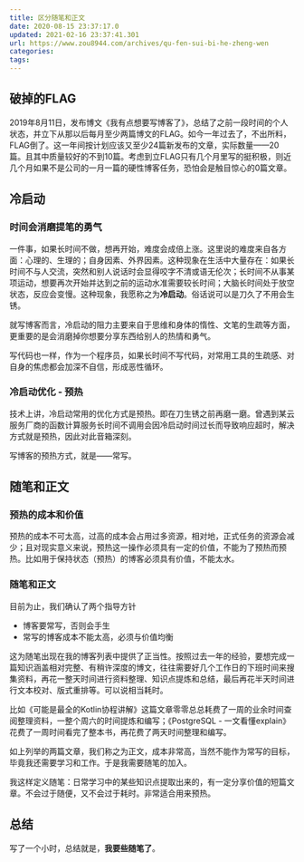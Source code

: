 ```yaml
---
title: 区分随笔和正文
date: 2020-08-15 23:37:17.0
updated: 2021-02-16 23:37:41.301
url: https://www.zou8944.com/archives/qu-fen-sui-bi-he-zheng-wen
categories: 
tags: 
---
```


## 破掉的FLAG

2019年8月11日，发布博文《我有点想要写博客了》，总结了之前一段时间的个人状态，并立下从那以后每月至少两篇博文的FLAG。如今一年过去了，不出所料，FLAG倒了。这一年间按计划应该又至少24篇新发布的文章，实际数量——20篇。且其中质量较好的不到10篇。考虑到立FLAG只有几个月里写的挺积极，则近几个月如果不是公司的一月一篇的硬性博客任务，恐怕会是触目惊心的0篇文章。

<!-- more -->

## 冷启动

### 时间会消磨提笔的勇气

一件事，如果长时间不做，想再开始，难度会成倍上涨。这里说的难度来自各方面：心理的、生理的；自身因素、外界因素。这种现象在生活中大量存在：如果长时间不与人交流，突然和别人说话时会显得咬字不清或语无伦次；长时间不从事某项运动，想要再次开始并达到之前的运动水准需要较长时间；大脑长时间处于放空状态，反应会变慢。这种现象，我愿称之为**冷启动**。俗话说可以是刀久了不用会生锈。

就写博客而言，冷启动的阻力主要来自于思维和身体的惰性、文笔的生疏等方面，更重要的是会消磨掉你想要分享东西给别人的热情和勇气。

写代码也一样，作为一个程序员，如果长时间不写代码，对常用工具的生疏感、对自身的焦虑都会加深不自信，形成恶性循环。

###  冷启动优化 - 预热

技术上讲，冷启动常用的优化方式是预热。即在刀生锈之前再磨一磨。曾遇到某云服务厂商的函数计算服务长时间不调用会因冷启动时间过长而导致响应超时，解决方式就是预热，因此对此音箱深刻。

写博客的预热方式，就是——常写。

## 随笔和正文
### 预热的成本和价值
预热的成本不可太高，过高的成本会占用过多资源，相对地，正式任务的资源会减少；且对现实意义来说，预热这一操作必须具有一定的价值，不能为了预热而预热。比如用于保持状态（预热）的博客必须具有价值，不能太水。

### 随笔和正文
目前为止，我们确认了两个指导方针
- 博客要常写，否则会手生
- 常写的博客成本不能太高，必须与价值均衡

这为随笔出现在我的博客列表中提供了正当性。按照过去一年的经验，要想完成一篇知识涵盖相对完整、有稍许深度的博文，往往需要好几个工作日的下班时间来搜集资料，再花一整天时间进行资料整理、知识点提炼和总结，最后再花半天时间进行文本校对、版式重排等。可以说相当耗时。

比如《可能是最全的Kotlin协程讲解》这篇文章零零总总耗费了一周的业余时间查阅整理资料，一整个周六的时间提炼和编写；《PostgreSQL - 一文看懂explain》花费了一周时间看完了整本书，再花费了两天时间整理和编写。

如上列举的两篇文章，我们称之为正文，成本非常高，当然不能作为常写的目标，毕竟我还需要学习和工作。于是我需要随笔的加入。

我这样定义随笔：日常学习中的某些知识点提取出来的，有一定分享价值的短篇文章。不会过于随便，又不会过于耗时。非常适合用来预热。

## 总结
写了一个小时，总结就是，**我要些随笔了**。